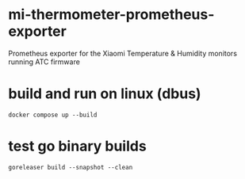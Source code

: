 # mi-thermometer-prometheus-exporter
Prometheus exporter for the Xiaomi Temperature &amp; Humidity monitors running ATC firmware

# build and run on linux (dbus)
```
docker compose up --build
```

# test go binary builds
```
goreleaser build --snapshot --clean
```
